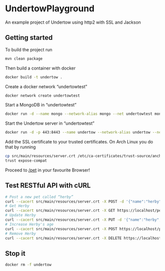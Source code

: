 # UndertowPlayground
An example project of Undertow using http2 with SSL and Jackson

## Getting started

To build the project run
```bash
mvn clean package
```

Then build a container with docker
```bash
docker build -t undertow .
```

Create a docker network “undertowtest”
```bash
docker network create undertowtest
```

Start a MongoDB in “undertowtest”
```bash
docker run -d --name mongo --network-alias mongo --net undertowtest mongo
```

Start the Undertow server in “undertowtest”
```bash
docker run -d -p 443:8443 --name undertow --network-alias undertow --net undertowtest  undertow
```

Add the SSL certificate to your trusted certificates.
On Arch Linux you do that by running
```bash
cp src/main/resources/server.crt /etc/ca-certificates/trust-source/anchors/undertow.crt
trust expose-compat
```

Proceed to [/pet](https://localhost/pet) in your favourite Browser!

## Test RESTful API with cURL

```bash
# Post a new pet called “herby”
curl --cacert src/main/resources/server.crt -X POST -d '{"name":"herby","age":42}' https://localhost/pet
# Get Herby
curl --cacert src/main/resources/server.crt -X GET https://localhost/pet/herby
# Update Herby
curl --cacert src/main/resources/server.crt -X PUT -d '{"name":"herby","age":23}' https://localhost/pet/herby
# Increase Herby's age
curl --cacert src/main/resources/server.crt -X POST https://localhost/pet/herby/increaseAge
# Remove Herby
curl --cacert src/main/resources/server.crt -X DELETE https://localhost/pet/herby
```

## Stop it

```bash
docker rm -f undertow
```
